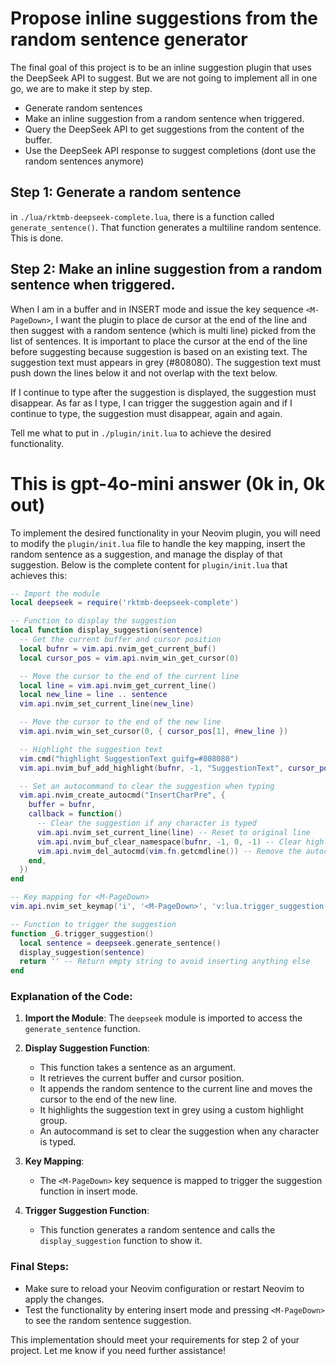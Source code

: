 # Propose inline suggestions from the random sentence generator

The final goal of this project is to be an inline suggestion plugin that uses the DeepSeek API to suggest.
But we are not going to implement all in one go, we are to make it step by step.

- Generate random sentences
- Make an inline suggestion from a random sentence when triggered.
- Query the DeepSeek API to get suggestions from the content of the buffer.
- Use the DeepSeek API response to suggest completions (dont use the random sentences anymore)

## Step 1: Generate a random sentence

in `./lua/rktmb-deepseek-complete.lua`, there is a function called `generate_sentence()`.
That function generates a multiline random sentence.
This is done.

## Step 2: Make an inline  suggestion from a random sentence when triggered.

When I am in a buffer and in INSERT mode and issue the key sequence `<M-PageDown>`,
I want the plugin to place de cursor at the end of the line and then suggest with a random sentence (which is multi line) picked from the list of sentences.
It is important to place the cursor at the end of the line before suggesting because suggestion is based on an existing text.
The suggestion text must appears in grey (#808080).
The suggestion text must push down the lines below it and not overlap with the text below.

If I continue to type after the suggestion is displayed, the suggestion must disappear.
As far as I type, I can trigger the suggestion again and if I continue to type, the suggestion must disappear, again and again.

Tell me what to put in `./plugin/init.lua` to achieve the desired functionality.



# This is gpt-4o-mini answer (0k in, 0k out)

To implement the desired functionality in your Neovim plugin, you will need to modify the `plugin/init.lua` file to handle the key mapping, insert the random sentence as a suggestion, and manage the display of that suggestion. Below is the complete content for `plugin/init.lua` that achieves this:

```lua
-- Import the module
local deepseek = require('rktmb-deepseek-complete')

-- Function to display the suggestion
local function display_suggestion(sentence)
  -- Get the current buffer and cursor position
  local bufnr = vim.api.nvim_get_current_buf()
  local cursor_pos = vim.api.nvim_win_get_cursor(0)

  -- Move the cursor to the end of the current line
  local line = vim.api.nvim_get_current_line()
  local new_line = line .. sentence
  vim.api.nvim_set_current_line(new_line)

  -- Move the cursor to the end of the new line
  vim.api.nvim_win_set_cursor(0, { cursor_pos[1], #new_line })

  -- Highlight the suggestion text
  vim.cmd("highlight SuggestionText guifg=#808080")
  vim.api.nvim_buf_add_highlight(bufnr, -1, "SuggestionText", cursor_pos[1] - 1, #line, -1)

  -- Set an autocommand to clear the suggestion when typing
  vim.api.nvim_create_autocmd("InsertCharPre", {
    buffer = bufnr,
    callback = function()
      -- Clear the suggestion if any character is typed
      vim.api.nvim_set_current_line(line) -- Reset to original line
      vim.api.nvim_buf_clear_namespace(bufnr, -1, 0, -1) -- Clear highlights
      vim.api.nvim_del_autocmd(vim.fn.getcmdline()) -- Remove the autocommand
    end,
  })
end

-- Key mapping for <M-PageDown>
vim.api.nvim_set_keymap('i', '<M-PageDown>', 'v:lua.trigger_suggestion()', { noremap = true, expr = true, silent = true })

-- Function to trigger the suggestion
function _G.trigger_suggestion()
  local sentence = deepseek.generate_sentence()
  display_suggestion(sentence)
  return '' -- Return empty string to avoid inserting anything else
end
```

### Explanation of the Code:

1. **Import the Module**: The `deepseek` module is imported to access the `generate_sentence` function.

2. **Display Suggestion Function**: 
   - This function takes a sentence as an argument.
   - It retrieves the current buffer and cursor position.
   - It appends the random sentence to the current line and moves the cursor to the end of the new line.
   - It highlights the suggestion text in grey using a custom highlight group.
   - An autocommand is set to clear the suggestion when any character is typed.

3. **Key Mapping**: 
   - The `<M-PageDown>` key sequence is mapped to trigger the suggestion function in insert mode.

4. **Trigger Suggestion Function**: 
   - This function generates a random sentence and calls the `display_suggestion` function to show it.

### Final Steps:
- Make sure to reload your Neovim configuration or restart Neovim to apply the changes.
- Test the functionality by entering insert mode and pressing `<M-PageDown>` to see the random sentence suggestion.

This implementation should meet your requirements for step 2 of your project. Let me know if you need further assistance!

